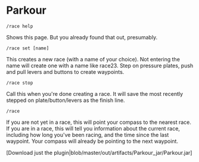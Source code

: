 # Parkour

```
/race help
```

Shows this page. But you already found that out, presumably.

```
/race set [name]
```

This creates a new race (with a name of your choice). Not entering the name will create
one with a name like race23. Step on pressure plates, push and pull levers and buttons
to create waypoints.

```
/race stop
```

Call this when you're done creating a race. It will save the most recently stepped on plate/button/levers
as the finish line.

```
/race
```

If you are not yet in a race, this will point your compass to the nearest race.  
If you are in a race, this will tell you information about the current race, including 
how long you've been racing, and the time since the last waypoint. Your compass will 
already be pointing to the next waypoint.

[Download just the plugin|blob/master/out/artifacts/Parkour_jar/Parkour.jar]
